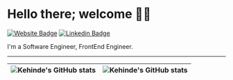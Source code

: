 # Hello there; welcome 👋🏾

[![Website Badge](https://img.shields.io/badge/-Portfolio-000000?style=for-the-badge&logo=Google-Chrome&logoColor=white&link=https://kehindebalogun.netlify.app/)](https://kehindebalogun.netlify.app/) [![Linkedin Badge](https://img.shields.io/badge/-kehindeBalogun-blue?style=for-the-badge&logo=Linkedin&logoColor=white&link=https://www.linkedin.com/in/kehinde-balogun-9a1078223)](https://www.linkedin.com/in/kehinde-balogun-9a1078223) 

I'm a Software Engineer, FrontEnd Engineer.

---

| <img align="center" src="https://github-readme-stats.vercel.app/api?username=Kehinde13&show_icons=true&include_all_commits=true&hide_border=true" alt="Kehinde's GitHub stats" /> | <img align="center" src="https://github-readme-stats.vercel.app/api/top-langs/?username=Kehinde13&langs_count=8&layout=compact&hide_border=true" alt="Kehinde's GitHub stats" /> |
| ------------- | ------------- |
